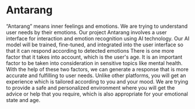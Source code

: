 # Antarang

“Antarang” means inner feelings and emotions. We are trying to understand user needs by their emotions. Our project Antarang involves a user interface for interaction and emotion recognition using AI technology. Our AI model will be trained, fine-tuned, and integrated into the user interface so that it can respond according to detected emotions There is one more factor that it takes into account, which is the user's age. It is an important factor to be taken into consideration in sensitive topics like mental health. With the help of these two factors, we can generate a response that is more accurate and fulfilling to user needs. Unlike other platforms, you will get an experience which is tailored according to you and your mood. We are trying to provide a safe and personalized environment where you will get the advice or help that you require, which is also appropriate for your emotional state and age.
